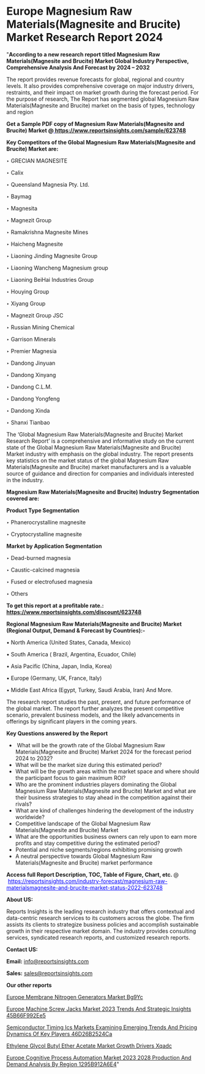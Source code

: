 # Europe Magnesium Raw Materials(Magnesite and Brucite) Market Research Report 2024

"<strong>According to a new research report titled Magnesium Raw Materials(Magnesite and Brucite) Market Global Industry Perspective, Comprehensive Analysis And Forecast by 2024 – 2032</strong>

The report provides revenue forecasts for global, regional and country levels. It also provides comprehensive coverage on major industry drivers, restraints, and their impact on market growth during the forecast period. For the purpose of research, The Report has segmented global Magnesium Raw Materials(Magnesite and Brucite) market on the basis of types, technology and region

<strong>Get a Sample PDF copy of Magnesium Raw Materials(Magnesite and Brucite) Market </strong><strong>@<a href=https://www.reportsinsights.com/sample/623748 style=color:#0000ff;> https://www.reportsinsights.com/sample/623748</a></strong></font>

<strong>Key Competitors of the Global Magnesium Raw Materials(Magnesite and Brucite) Market are:</strong>

‣ GRECIAN MAGNESITE

‣ Calix

‣ Queensland Magnesia Pty. Ltd.

‣ Baymag

‣ Magnesita

‣ Magnezit Group

‣ Ramakrishna Magnesite Mines

‣ Haicheng Magnesite

‣ Liaoning Jinding Magnesite Group

‣ Liaoning Wancheng Magnesium group

‣ Liaoning BeiHai Industries Group

‣ Houying Group

‣ Xiyang Group

‣ Magnezit Group JSC

‣ Russian Mining Chemical

‣ Garrison Minerals

‣ Premier Magnesia

‣ Dandong Jinyuan

‣ Dandong Xinyang

‣ Dandong C.L.M.

‣ Dandong Yongfeng

‣ Dandong Xinda

‣ Shanxi Tianbao

The ‘Global Magnesium Raw Materials(Magnesite and Brucite) Market Research Report’ is a comprehensive and informative study on the current state of the Global Magnesium Raw Materials(Magnesite and Brucite) Market industry with emphasis on the global industry. The report presents key statistics on the market status of the global Magnesium Raw Materials(Magnesite and Brucite) market manufacturers and is a valuable source of guidance and direction for companies and individuals interested in the industry.

<strong>Magnesium Raw Materials(Magnesite and Brucite) Industry Segmentation covered are:</strong>

<strong>Product Type Segmentation</strong>

‣    Phanerocrystalline magnesite

‣ Cryptocrystalline magnesite

<strong>Market by Application Segmentation</strong>

‣   Dead-burned magnesia

‣ Caustic-calcined magnesia

‣ Fused or electrofused magnesia

‣ Others

<strong>To get this report at a profitable rate.: <a href=https://www.reportsinsights.com/discount/623748 style=color:#0000ff;>https://www.reportsinsights.com/discount/623748</a></strong></font>

<strong>Regional Magnesium Raw Materials(Magnesite and Brucite) Market (Regional Output, Demand &amp; Forecast by Countries):-</strong>

• North America (United States, Canada, Mexico)

• South America ( Brazil, Argentina, Ecuador, Chile)

• Asia Pacific (China, Japan, India, Korea)

• Europe (Germany, UK, France, Italy)

• Middle East Africa (Egypt, Turkey, Saudi Arabia, Iran) And More.

The research report studies the past, present, and future performance of the global market. The report further analyzes the present competitive scenario, prevalent business models, and the likely advancements in offerings by significant players in the coming years.

<strong>Key Questions answered by the Report</strong>
<ul>
  <li> What will be the growth rate of the Global Magnesium Raw Materials(Magnesite and Brucite) Market 2024 for the forecast period 2024 to 2032?</li>
  <li>What will be the market size during this estimated period?</li>
  <li>What will be the growth areas within the market space and where should the participant focus to gain maximum ROI?</li>
  <li>Who are the prominent industries players dominating the Global Magnesium Raw Materials(Magnesite and Brucite) Market and what are their business strategies to stay ahead in the competition against their rivals?</li>
  <li>What are kind of challenges hindering the development of the industry worldwide?</li>
  <li>Competitive landscape of the Global Magnesium Raw Materials(Magnesite and Brucite) Market</li>
  <li>What are the opportunities business owners can rely upon to earn more profits and stay competitive during the estimated period?</li>
  <li>Potential and niche segments/regions exhibiting promising growth</li>
  <li>A neutral perspective towards Global Magnesium Raw Materials(Magnesite and Brucite) market performance</li>
</ul>
<strong>Access full Report Description, TOC, Table of Figure, Chart, etc. </strong>@  <a href=https://reportsinsights.com/industry-forecast/magnesium-raw-materialsmagnesite-and-brucite-market-status-2022-623748 style=color:#0000ff;>https://reportsinsights.com/industry-forecast/magnesium-raw-materialsmagnesite-and-brucite-market-status-2022-623748</a></font>

<strong><strong>About US</strong>:</strong>

Reports Insights is the leading research industry that offers contextual and data-centric research services to its customers across the globe. The firm assists its clients to strategize business policies and accomplish sustainable growth in their respective market domain. The industry provides consulting services, syndicated research reports, and customized research reports.

<strong>Contact US:</strong>

<p class=""""><b>Email:</b> <a href=mailto:info@reportsinsights.com>info@reportsinsights.com</a></p>
<p class=""""><b>Sales:</b> <a href=mailto:sales@reportsinsights.com>sales@reportsinsights.com</a></p>

<strong>Our other reports</strong>

<a href=https://www.linkedin.com/pulse/europe-membrane-nitrogen-generators-market-bg9yc/>Europe Membrane Nitrogen Generators Market Bg9Yc</a>

<a href=https://medium.com/@aryawankhede943/europe-machine-screw-jacks-market-2023-trends-and-strategic-insights-45b66f992ee5>Europe Machine Screw Jacks Market 2023 Trends And Strategic Insights 45B66F992Ee5</a>

<a href=https://medium.com/@sakshideshmukh994/semiconductor-timing-ics-markets-examining-emerging-trends-and-pricing-dynamics-of-key-players-46d26b2524ca>Semiconductor Timing Ics Markets Examining Emerging Trends And Pricing Dynamics Of Key Players 46D26B2524Ca</a>

<a href=https://www.linkedin.com/pulse/ethylene-glycol-butyl-ether-acetate-market-growth-drivers-xqadc/>Ethylene Glycol Butyl Ether Acetate Market Growth Drivers Xqadc</a>

<a href=https://medium.com/@aryawankhede943/europe-cognitive-process-automation-market-2023-2028-production-and-demand-analysis-by-region-1295b912a6e4>Europe Cognitive Process Automation Market 2023 2028 Production And Demand Analysis By Region 1295B912A6E4</a>"
